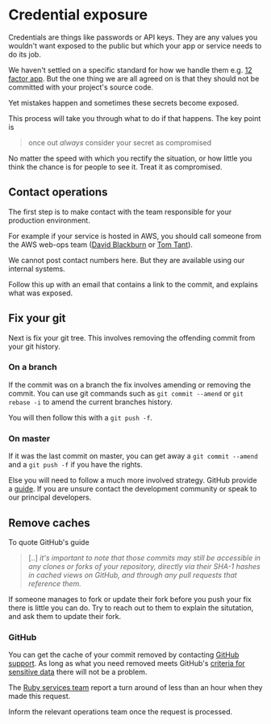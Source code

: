 # Credential exposure

Credentials are things like passwords or API keys. They are any values you wouldn't want exposed to the public but which your app or service needs to do its job.

We haven't settled on a specific standard for how we handle them e.g. [12 factor app](https://12factor.net/config). But the one thing we are all agreed on is that they should not be committed with your project's source code.

Yet mistakes happen and sometimes these secrets become exposed.

This process will take you through what to do if that happens. The key point is

> once out *always* consider your secret as compromised

No matter the speed with which you rectify the situation, or how little you think the chance is for people to see it. Treat it as compromised.

## Contact operations

The first step is to make contact with the team responsible for your production environment.

For example if your service is hosted in AWS, you should call someone from the AWS web-ops team ([David Blackburn](https://github.com/davidblackburn) or [Tom Tant](https://github.com/TTEA1990)).

We cannot post contact numbers here. But they are available using our internal systems.

Follow this up with an email that contains a link to the commit, and explains what was exposed.

## Fix your git

Next is fix your git tree. This involves removing the offending commit from your git history.

### On a branch

If the commit was on a branch the fix involves amending or removing the commit. You can use git commands such as `git commit --amend` or `git rebase -i` to amend the current branches history.

You will then follow this with a `git push -f`.

### On master

If it was the last commit on master, you can get away a `git commit --amend` and a `git push -f` if you have the rights.

Else you will need to follow a much more involved strategy. GitHub provide a [guide](https://help.github.com/en/github/authenticating-to-github/removing-sensitive-data-from-a-repository). If you are unsure contact the development community or speak to our principal developers.

## Remove caches

To quote GitHub's guide

> [..] *it's important to note that those commits may still be accessible in any clones or forks of your repository, directly via their SHA-1 hashes in cached views on GitHub, and through any pull requests that reference them.*

If someone manages to fork or update their fork before you push your fix there is little you can do. Try to reach out to them to explain the situtation, and ask them to update their fork.

### GitHub

You can get the cache of your commit removed by contacting [GitHub support](https://support.github.com/contact). As long as what you need removed meets GitHub's [criteria for sensitive data](https://help.github.com/en/github/site-policy/github-sensitive-data-removal-policy#what-is-sensitive-data) there will not be a problem.

The [Ruby services team](https://github.com/DEFRA/ruby-services-team) report a turn around of less than an hour when they made this request.

Inform the relevant operations team once the request is processed.
